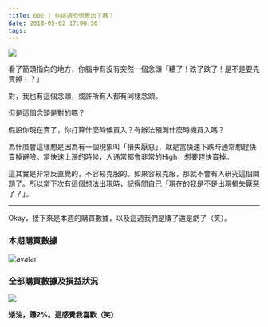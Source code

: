 ```yaml
---
title: 002 | 你這週恐慌賣出了嗎？
date: 2018-05-02 17:00:36
tags:
---
```


![](https://firebasestorage.googleapis.com/v0/b/blog-1f60b.appspot.com/o/002-p0.png?alt=media&token=ddee2976-c22f-4494-abe8-aa4c38b2baef)

看了箭頭指向的地方，你腦中有沒有突然一個念頭「糟了！跌了跌了！是不是要先賣掉！？」

對，我也有這個念頭，或許所有人都有同樣念頭。

但是這個念頭是對的嗎？

假設你現在賣了，你打算什麼時候買入？有辦法預測什麼時機買入嗎？

為什麼會這樣想是因為有一個現象叫「損失厭惡」，就是當快速下跌時通常想趕快賣掉避險。當快速上漲的時候，人通常都會非常的High，想要趕快賣掉。

這其實是非常反直覺的，不容易克服的。如果容易克服，那就不會有人研究這個問題了。所以當下次有這個想法出現時，記得問自己「現在的我是不是出現損失厭惡了？」。

***

Okay，接下來是本週的購買數據，以及這週我們是賺了還是虧了（笑）。

### 本期購買數據
![avatar](https://firebasestorage.googleapis.com/v0/b/blog-1f60b.appspot.com/o/%E8%B4%AD%E4%B9%B0%E6%95%B0%E6%8D%AE002.png?alt=media&token=fb60daab-6390-4f22-9068-4fd8afea8bc5)

### 全部購買數據及損益狀況
![](https://firebasestorage.googleapis.com/v0/b/blog-1f60b.appspot.com/o/%E5%85%A8%E9%83%A8%E8%B4%AD%E4%B9%B0%E6%95%B0%E6%8D%AE%E5%8F%8A%E6%8D%9F%E7%9B%8A%E7%8A%B6%E5%86%B5002.png?alt=media&token=c02587e4-ae92-43fa-893c-064199fece7f)

**矮油，賺2%。這感覺我喜歡（笑）**